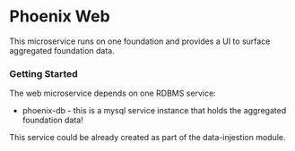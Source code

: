 # Phoenix Web

This microservice runs on one foundation and provides a UI to surface aggregated foundation data.

### Getting Started
The web microservice depends on one RDBMS service:
* phoenix-db - this is a mysql service instance that holds the aggregated foundation data!

This service could be already created as part of the data-injestion module.